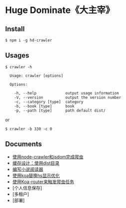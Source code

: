 # Huge Dominate《大主宰》


## Install


```
$ npm i -g hd-crawler
```

## Usages

```
$ crawler -h

  Usage: crawler [options]

  Options:

    -h, --help             output usage information
    -V, --version          output the version number
    -c, --category [type]  category
    -b, --book [type]      book
    -p, --path [type]      path default dist/
```

or

```
$ crawler -b 330 -c 0
```

## Documents

- [使用node-crawler和jsdom完成爬虫](docs/1.md)
- [缓存设计：使用dist目录](docs/2.md)
- [编写小说阅读器](docs/3.md)
- [使用koa替换hs显示优化](docs/4.md)
- [使用Koa-router来触发爬虫任务](docs/5.md)
- [个人信息保存]
- [多租户]
- [部署]

